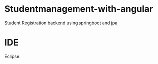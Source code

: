# Studentmanagement-with-angular
Student Registration backend using springboot and jpa

# IDE
Eclipse.


